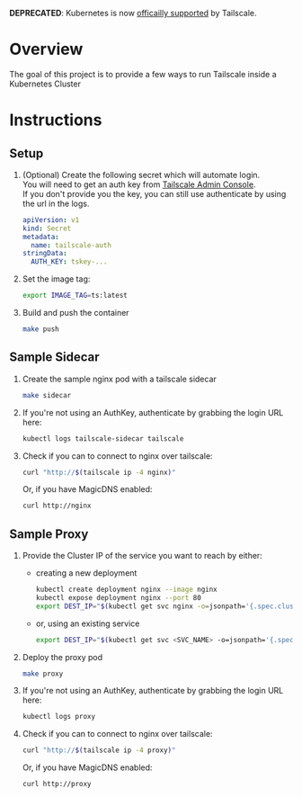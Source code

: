 **DEPRECATED**: Kubernetes is now [officailly supported](https://tailscale.com/blog/kubecon-21) by Tailscale.

 # Overview
  The goal of this project is to provide a few ways to run Tailscale inside a Kubernetes Cluster

# Instructions
## Setup
1. (Optional) Create the following secret which will automate login.
   <br>You will need to get an auth key from [Tailscale Admin Console](https://login.tailscale.com/admin/authkeys).
   <br>If you don't provide you the key, you can still use authenticate by using the url in the logs.
   ```yaml
   apiVersion: v1
   kind: Secret
   metadata:
     name: tailscale-auth
   stringData:
     AUTH_KEY: tskey-...
   ```

1. Set the image tag:
   ```bash
   export IMAGE_TAG=ts:latest
   ```

1. Build and push the container
   ```bash
   make push
   ```

## Sample Sidecar
1. Create the sample nginx pod with a tailscale sidecar
    ```bash
    make sidecar
    ```
1. If you're not using an AuthKey, authenticate by grabbing the login URL here:

   ```bash
   kubectl logs tailscale-sidecar tailscale
   ```

1. Check if you can to connect to nginx over tailscale:

   ```bash
   curl "http://$(tailscale ip -4 nginx)"
   ```

   Or, if you have MagicDNS enabled:

   ```bash
   curl http://nginx
   ```


## Sample Proxy
1. Provide the Cluster IP of the service you want to reach by either:
   - creating a new deployment
      ```bash
      kubectl create deployment nginx --image nginx
      kubectl expose deployment nginx --port 80
      export DEST_IP="$(kubectl get svc nginx -o=jsonpath='{.spec.clusterIP}')"
      ```
    - or, using an existing service
      ```bash
      export DEST_IP="$(kubectl get svc <SVC_NAME> -o=jsonpath='{.spec.clusterIP}')"
      ```
1. Deploy the proxy pod
    ```bash
    make proxy
    ```
1. If you're not using an AuthKey, authenticate by grabbing the login URL here:

   ```bash
   kubectl logs proxy
   ```

1. Check if you can to connect to nginx over tailscale:

   ```bash
   curl "http://$(tailscale ip -4 proxy)"
   ```

   Or, if you have MagicDNS enabled:

   ```bash
   curl http://proxy
   ```
